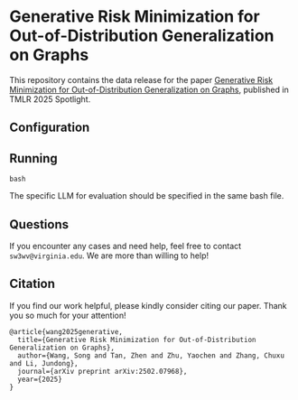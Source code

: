 # Generative Risk Minimization for Out-of-Distribution Generalization on Graphs



This repository contains the data release for the paper [Generative Risk Minimization for Out-of-Distribution Generalization on Graphs](https://arxiv.org/pdf/2407.02408), published in TMLR 2025 Spotlight.


## Configuration



## Running


```
bash 
```

The specific LLM for evaluation should be specified in the same bash file.

## Questions

If you encounter any cases and need help, feel free to contact ```sw3wv@virginia.edu```. We are more than willing to help!

## Citation

If you find our work helpful, please kindly consider citing our paper. Thank you so much for your attention!
```
@article{wang2025generative,
  title={Generative Risk Minimization for Out-of-Distribution Generalization on Graphs},
  author={Wang, Song and Tan, Zhen and Zhu, Yaochen and Zhang, Chuxu and Li, Jundong},
  journal={arXiv preprint arXiv:2502.07968},
  year={2025}
}
```
